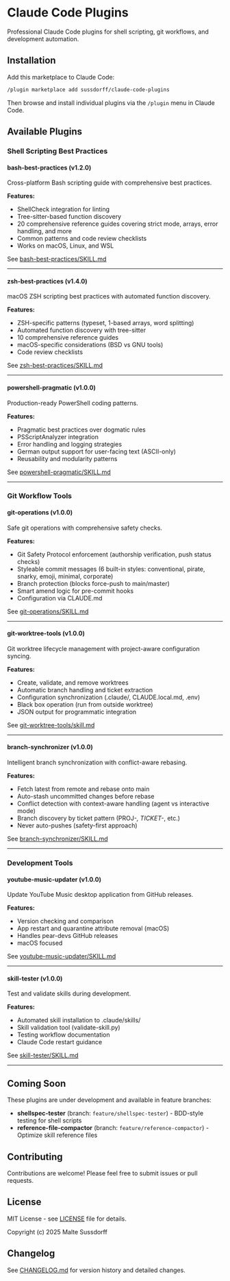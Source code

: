 # Claude Code Plugins

Professional Claude Code plugins for shell scripting, git workflows, and development automation.

## Installation

Add this marketplace to Claude Code:

```bash
/plugin marketplace add sussdorff/claude-code-plugins
```

Then browse and install individual plugins via the `/plugin` menu in Claude Code.

## Available Plugins

### Shell Scripting Best Practices

#### bash-best-practices (v1.2.0)

Cross-platform Bash scripting guide with comprehensive best practices.

**Features:**
- ShellCheck integration for linting
- Tree-sitter-based function discovery
- 20 comprehensive reference guides covering strict mode, arrays, error handling, and more
- Common patterns and code review checklists
- Works on macOS, Linux, and WSL

See [bash-best-practices/SKILL.md](./bash-best-practices/SKILL.md)

---

#### zsh-best-practices (v1.4.0)

macOS ZSH scripting best practices with automated function discovery.

**Features:**
- ZSH-specific patterns (typeset, 1-based arrays, word splitting)
- Automated function discovery with tree-sitter
- 10 comprehensive reference guides
- macOS-specific considerations (BSD vs GNU tools)
- Code review checklists

See [zsh-best-practices/SKILL.md](./zsh-best-practices/SKILL.md)

---

#### powershell-pragmatic (v1.0.0)

Production-ready PowerShell coding patterns.

**Features:**
- Pragmatic best practices over dogmatic rules
- PSScriptAnalyzer integration
- Error handling and logging strategies
- German output support for user-facing text (ASCII-only)
- Reusability and modularity patterns

See [powershell-pragmatic/SKILL.md](./powershell-pragmatic/SKILL.md)

---

### Git Workflow Tools

#### git-operations (v1.0.0)

Safe git operations with comprehensive safety checks.

**Features:**
- Git Safety Protocol enforcement (authorship verification, push status checks)
- Styleable commit messages (6 built-in styles: conventional, pirate, snarky, emoji, minimal, corporate)
- Branch protection (blocks force-push to main/master)
- Smart amend logic for pre-commit hooks
- Configuration via CLAUDE.md

See [git-operations/SKILL.md](./git-operations/SKILL.md)

---

#### git-worktree-tools (v1.0.0)

Git worktree lifecycle management with project-aware configuration syncing.

**Features:**
- Create, validate, and remove worktrees
- Automatic branch handling and ticket extraction
- Configuration synchronization (.claude/, CLAUDE.local.md, .env)
- Black box operation (run from outside worktree)
- JSON output for programmatic integration

See [git-worktree-tools/skill.md](./git-worktree-tools/skill.md)

---

#### branch-synchronizer (v1.0.0)

Intelligent branch synchronization with conflict-aware rebasing.

**Features:**
- Fetch latest from remote and rebase onto main
- Auto-stash uncommitted changes before rebase
- Conflict detection with context-aware handling (agent vs interactive mode)
- Branch discovery by ticket pattern (PROJ-*, TICKET-*, etc.)
- Never auto-pushes (safety-first approach)

See [branch-synchronizer/SKILL.md](./branch-synchronizer/SKILL.md)

---

### Development Tools

#### youtube-music-updater (v1.0.0)

Update YouTube Music desktop application from GitHub releases.

**Features:**
- Version checking and comparison
- App restart and quarantine attribute removal (macOS)
- Handles pear-devs GitHub releases
- macOS focused

See [youtube-music-updater/SKILL.md](./youtube-music-updater/SKILL.md)

---

#### skill-tester (v1.0.0)

Test and validate skills during development.

**Features:**
- Automated skill installation to .claude/skills/
- Skill validation tool (validate-skill.py)
- Testing workflow documentation
- Claude Code restart guidance

See [skill-tester/SKILL.md](./skill-tester/SKILL.md)

---

## Coming Soon

These plugins are under development and available in feature branches:

- **shellspec-tester** (branch: `feature/shellspec-tester`) - BDD-style testing for shell scripts
- **reference-file-compactor** (branch: `feature/reference-compactor`) - Optimize skill reference files

## Contributing

Contributions are welcome! Please feel free to submit issues or pull requests.

## License

MIT License - see [LICENSE](./LICENSE) file for details.

Copyright (c) 2025 Malte Sussdorff

## Changelog

See [CHANGELOG.md](./CHANGELOG.md) for version history and detailed changes.
